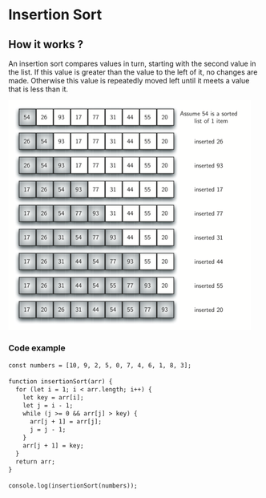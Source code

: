 # Insertion Sort

## How it works ?

An insertion sort compares values in turn, starting with the second value in the list. If this value is greater than the value to the left of it, no changes are made. Otherwise this value is repeatedly moved left until it meets a value that is less than it.

![image info](./img/insertionSort.png)

### Code example

```
const numbers = [10, 9, 2, 5, 0, 7, 4, 6, 1, 8, 3];

function insertionSort(arr) {
  for (let i = 1; i < arr.length; i++) {
    let key = arr[i];
    let j = i - 1;
    while (j >= 0 && arr[j] > key) {
      arr[j + 1] = arr[j];
      j = j - 1;
    }
    arr[j + 1] = key;
  }
  return arr;
}

console.log(insertionSort(numbers));
```
